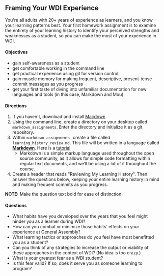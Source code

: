 ## Framing Your WDI Experience

You're all adults with 20+ years of experience as learners, and you know your learning patterns best. Your first homework assignment is to examine the entirety of your learning history to identify your perceived strengths and weaknesses as a student, so you can make the most of your experience in WDI.

#### Objectives
  - gain self-awareness as a student
  - get comfortable working in the command line
  - get practical experience using git for version control
  - gain muscle memory for making frequent, descriptive, present-tense commit messages as you progress
  - get your first taste of diving into unfamiliar documentation for new languages and tools (in this case, Markdown and Mou)

#### Directions

1. If you haven't, download and install [Macdown](http://macdown.uranusjr.com/).
2. Using the command line, create a directory on your desktop called `markdown_assignments`. Enter the directory and initialize it as a git repository.
3. Within `markdown_assignments`, create a file called `learning_history_review.md`. This file will be written in a language called __[Markdown](http://daringfireball.net/projects/markdown/syntax)__. Here is a [tutorial](http://markdowntutorial.com/)
	- Markdown is a simple markup language used throughout the open source community, as it allows for simple code formatting within regular text documents, and we'll be using a lot of it throughout the course.
4. Create a header that reads "Reviewing My Learning History". Then answer the questions below, keeping your entire learning history in mind and making frequent commits as you progress.

__NOTE:__ Make the question text bold for ease of distinction.

#### Questions

* What habits have you developed over the years that you feel might hinder you as a learner during WDI?
* How can you combat or minimize those habits' effects on your experience at General Assembly?
* What learning tactics or approaches do you feel have most benefitted you as a student?
* Can you think of any strategies to increase the output or viability of these approaches in the context of WDI? (No idea is too crazy.)
* What is your greatest fear as a WDI student?
* Is this fear valid? If so, does it serve you as someone learning to program?
